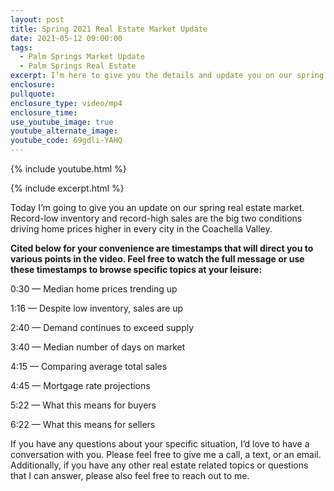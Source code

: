 ```yaml
---
layout: post
title: Spring 2021 Real Estate Market Update
date: 2021-05-12 09:00:00
tags:
  - Palm Springs Market Update
  - Palm Springs Real Estate
excerpt: I’m here to give you the details and update you on our spring market.
enclosure:
pullquote:
enclosure_type: video/mp4
enclosure_time:
use_youtube_image: true
youtube_alternate_image:
youtube_code: 69gdli-YAHQ
---
```

{% include youtube.html %}

{% include excerpt.html %}

Today I’m going to give you an update on our spring real estate market. Record-low inventory and record-high sales are the big two conditions driving home prices higher in every city in the Coachella Valley.

**Cited below for your convenience are timestamps that will direct you to various points in the video. Feel free to watch the full message or use these timestamps to browse specific topics at your leisure:**

0:30 — Median home prices trending up

1:16 — Despite low inventory, sales are up

2:40 — Demand continues to exceed supply

3:40 — Median number of days on market

4:15 — Comparing average total sales

4:45 — Mortgage rate projections

5:22 — What this means for buyers

6:22 — What this means for sellers

If you have any questions about your specific situation, I’d love to have a conversation with you. Please feel free to give me a call, a text, or an email. Additionally, if you have any other real estate related topics or questions that I can answer, please also feel free to reach out to me.
